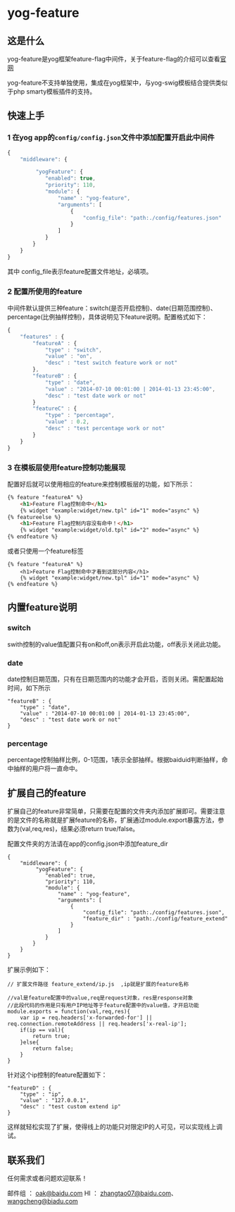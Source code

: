 yog-feature  
===========

## 这是什么

yog-feature是yog框架feature-flag中间件，关于feature-flag的介绍可以查看[官网](http://solar.baidu.com/featureflag)

yog-feature不支持单独使用，集成在yog框架中，与yog-swig模板结合提供类似于php smarty模板插件的支持。


## 快速上手

### 1 在yog app的`config/config.json`文件中添加配置开启此中间件

```javascript
{
	"middleware": {

         "yogFeature": {
            "enabled": true,
            "priority": 110,
            "module": {
                "name" : "yog-feature",
                "arguments": [
                    {
                        "config_file": "path:./config/features.json"
                    }
                ]
            }
        }
    }
}
```

其中 config_file表示feature配置文件地址，必填项。

### 2 配置所使用的feature

中间件默认提供三种feature：switch(是否开启控制)、date(日期范围控制)、percentage(比例抽样控制)，具体说明见下feature说明。配置格式如下：

```javascript
{
	"features" : {
        "featureA" : {
            "type" : "switch",
            "value" : "on",
            "desc" : "test switch feature work or not"
        },
        "featureB" : {
            "type" : "date",
            "value" : "2014-07-10 00:01:00 | 2014-01-13 23:45:00",
            "desc" : "test date work or not"
        }
        "featureC" : {
        	"type" : "percentage",
        	"value" : 0.2,
        	"desc" : "test percentage work or not"
        }  
    }
}
```

### 3 在模板层使用feature控制功能展现

配置好后就可以使用相应的feature来控制模板层的功能，如下所示：

```html
{% feature "featureA" %}
	<h1>Feature Flag控制命中</h1>
    {% widget "example:widget/new.tpl" id="1" mode="async" %}
{% featureelse %}
    <h1>Feature Flag控制内容没有命中！</h1>
    {% widget "example:widget/old.tpl" id="2" mode="async" %}
{% endfeature %}
```
或者只使用一个feature标签

```
{% feature "featureA" %}
	<h1>Feature Flag控制命中才看到这部分内容</h1>
    {% widget "example:widget/new.tpl" id="1" mode="async" %}
{% endfeature %}
```

## 内置feature说明

### **switch**

swith控制的value值配置只有on和off,on表示开启此功能，off表示关闭此功能。

### **date**

date控制日期范围，只有在日期范围内的功能才会开启，否则关闭。需配置起始时间，如下所示

```
"featureB" : {
    "type" : "date",
    "value" : "2014-07-10 00:01:00 | 2014-01-13 23:45:00",
    "desc" : "test date work or not"
}
```

### **percentage**

percentage控制抽样比例，0-1范围，1表示全部抽样。根据baiduid判断抽样，命中抽样的用户将一直命中。


## 扩展自己的feature

扩展自己的feature非常简单，只需要在配置的文件夹内添加扩展即可。需要注意的是文件的名称就是扩展feature的名称，扩展通过module.export暴露方法，参数为(val,req,res)，结果必须return true/false。

配置文件夹的方法请在app的config.json中添加feature_dir

```
{
	"middleware": {
         "yogFeature": {
            "enabled": true,
            "priority": 110,
            "module": {
                "name" : "yog-feature",
                "arguments": [
                    {
                        "config_file": "path:./config/features.json",
                        "feature_dir" : "path:./config/feature_extend" 
                    }
                ]
            }
        }
    }
}
```

扩展示例如下：

```
// 扩展文件路径 feature_extend/ip.js  ,ip就是扩展的feature名称

//val是feature配置中的value,req是request对象，res是response对象
//此段代码的作用是只有用户IP地址等于feature配置中的value值，才开启功能
module.exports = function(val,req,res){
	var ip = req.headers['x-forwarded-for'] || req.connection.remoteAddress || req.headers['x-real-ip'];
	if(ip == val){
		return true;
	}else{
		return false;
	}
}

```

针对这个ip控制的feature配置如下：

```
"featureD" : {
    "type" : "ip",
    "value" : "127.0.0.1",
    "desc" : "test custom extend ip"
}
```

这样就轻松实现了扩展，使得线上的功能只对限定IP的人可见，可以实现线上调试。


## 联系我们

任何需求或者问题欢迎联系！

邮件组 ： oak@baidu.com
HI ： zhangtao07@baidu.com、wangcheng@biadu.com